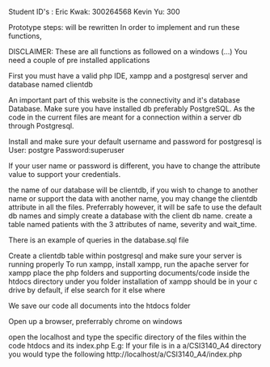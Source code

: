  Student ID's : 
 Eric Kwak: 300264568
 Kevin Yu: 300
 
 Prototype steps: will be rewritten
 In order to implement and run these functions, 

DISCLAIMER:  These are all functions as followed on a 
windows (...)
 You need a couple of pre installed applications

 First you must have a valid php IDE, xampp and a
 postgresql server and database named clientdb 

An important part of this website is the connectivity and it's database
 Database. Make sure you have installed db preferably PostgreSQL. As the code in the current files are meant for a connection within a server db through Postgresql. 

 Install and make sure your
default username and password for postgresql is 
 User: postgre
 Password:superuser

 If your user name or password is different, you have to change the attribute value to support your credentials. 

the name of our database will be clientdb, if you wish to change to another name or support the data with another name, you may change 
the clientdb attribute in all the files. Preferrably however, it will be safe to use the default db names and simply create a database with the client db name. 
create a table named patients with the 3 attributes of name, severity and wait_time.

There is an example of queries in the database.sql file

Create a clientdb table within postgresql and make sure your server is running properly 
 To run xampp, 
 install xampp, 
 run the apache server for xampp 
 place the php folders and supporting documents/code inside 
 the htdocs directory under you folder installation of 
 xampp should be in your c drive by default, if else 
 search for it else where 

 We save our code all documents into the htdocs folder 

 Open up a browser, preferrably chrome on windows 

 open the localhost and type the specific directory of the files within the 
 code htdocs and its index.php 
E.g: If your file is in a  a/CSI3140_A4 directory you would type the following
 http://localhost/a/CSI3140_A4/index.php

